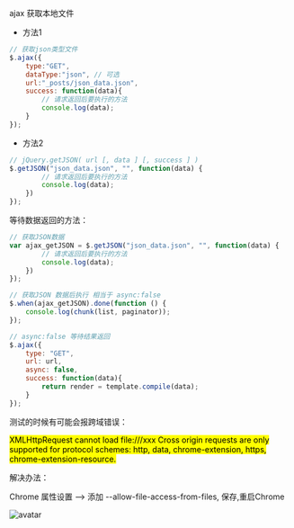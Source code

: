  ajax 获取本地文件

- 方法1

```javascript
// 获取json类型文件
$.ajax({
    type:"GET",
    dataType:"json", // 可选
    url:"_posts/json_data.json",
    success: function(data){
        // 请求返回后要执行的方法
        console.log(data);
    }
});
```

- 方法2

```javascript
// jQuery.getJSON( url [, data ] [, success ] )
$.getJSON("json_data.json", "", function(data) {
        // 请求返回后要执行的方法
        console.log(data);
    })
});
```

等待数据返回的方法：

```javascript
// 获取JSON数据
var ajax_getJSON = $.getJSON("json_data.json", "", function(data) {
        // 请求返回后要执行的方法
        console.log(data);
    })
});

// 获取JSON 数据后执行 相当于 async:false
$.when(ajax_getJSON).done(function () {
    console.log(chunk(list, paginator));
});

// async:false 等待结果返回
$.ajax({
    type: "GET",
    url: url,
    async: false,
    success: function(data){
        return render = template.compile(data);
    }
});
```

测试的时候有可能会报跨域错误：

<mark>XMLHttpRequest cannot load file:///xxx Cross origin requests are only supported for protocol schemes: http, data, chrome-extension, https, chrome-extension-resource.</mark>

解决办法：

Chrome 属性设置 --> 添加 --allow-file-access-from-files, 保存,重启Chrome

![avatar](https://goooooooooooooo.github.io/img/2020-07-03-23-23-21-image.png)
